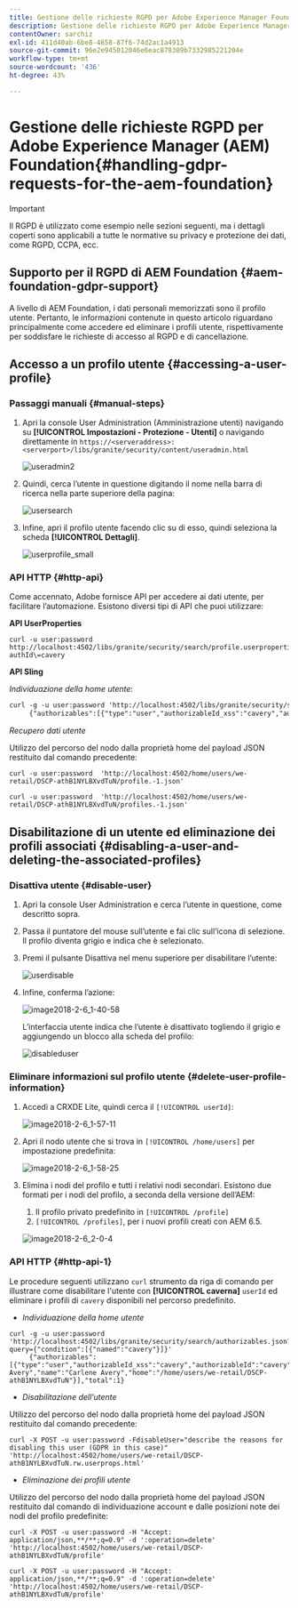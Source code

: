 ```yaml
---
title: Gestione delle richieste RGPD per Adobe Experience Manager Foundation
description: Gestione delle richieste RGPD per Adobe Experience Manager Foundation
contentOwner: sarchiz
exl-id: 411d40ab-6be8-4658-87f6-74d2ac1a4913
source-git-commit: 96e2e945012046e6eac878389b7332985221204e
workflow-type: tm+mt
source-wordcount: '436'
ht-degree: 43%

---
```


# Gestione delle richieste RGPD per Adobe Experience Manager (AEM) Foundation{#handling-gdpr-requests-for-the-aem-foundation}

>[!IMPORTANT]
>
>Il RGPD è utilizzato come esempio nelle sezioni seguenti, ma i dettagli coperti sono applicabili a tutte le normative su privacy e protezione dei dati, come RGPD, CCPA, ecc.

## Supporto per il RGPD di AEM Foundation {#aem-foundation-gdpr-support}

A livello di AEM Foundation, i dati personali memorizzati sono il profilo utente. Pertanto, le informazioni contenute in questo articolo riguardano principalmente come accedere ed eliminare i profili utente, rispettivamente per soddisfare le richieste di accesso al RGPD e di cancellazione.

## Accesso a un profilo utente {#accessing-a-user-profile}

### Passaggi manuali {#manual-steps}

1. Apri la console User Administration (Amministrazione utenti) navigando su **[!UICONTROL Impostazioni - Protezione - Utenti]** o navigando direttamente in `https://<serveraddress>:<serverport>/libs/granite/security/content/useradmin.html`

   ![useradmin2](assets/useradmin2.png)

1. Quindi, cerca l’utente in questione digitando il nome nella barra di ricerca nella parte superiore della pagina:

   ![usersearch](assets/usersearch.png)

1. Infine, apri il profilo utente facendo clic su di esso, quindi seleziona la scheda **[!UICONTROL Dettagli]**.

   ![userprofile_small](assets/userprofile_small.png)

### API HTTP {#http-api}

Come accennato, Adobe fornisce API per accedere ai dati utente, per facilitare l’automazione. Esistono diversi tipi di API che puoi utilizzare:

**API UserProperties**

```shell
curl -u user:password http://localhost:4502/libs/granite/security/search/profile.userproperties.json\?authId\=cavery
```

**API Sling**

*Individuazione della home utente:*

```xml
curl -g -u user:password 'http://localhost:4502/libs/granite/security/search/authorizables.json?query={"condition":[{"named":"cavery"}]}'
     {"authorizables":[{"type":"user","authorizableId_xss":"cavery","authorizableId":"cavery","name_xss":"Carlene Avery","name":"Carlene Avery","home":"/home/users/we-retail/DSCP-athB1NYLBXvdTuN"}],"total":1}
```

*Recupero dati utente*

Utilizzo del percorso del nodo dalla proprietà home del payload JSON restituito dal comando precedente:

```shell
curl -u user:password  'http://localhost:4502/home/users/we-retail/DSCP-athB1NYLBXvdTuN/profile.-1.json'
```

```shell
curl -u user:password  'http://localhost:4502/home/users/we-retail/DSCP-athB1NYLBXvdTuN/profiles.-1.json'
```

## Disabilitazione di un utente ed eliminazione dei profili associati {#disabling-a-user-and-deleting-the-associated-profiles}

### Disattiva utente {#disable-user}

1. Apri la console User Administration e cerca l’utente in questione, come descritto sopra.
1. Passa il puntatore del mouse sull’utente e fai clic sull’icona di selezione. Il profilo diventa grigio e indica che è selezionato.

1. Premi il pulsante Disattiva nel menu superiore per disabilitare l’utente:

   ![userdisable](assets/userdisable.png)

1. Infine, conferma l’azione:

   ![image2018-2-6_1-40-58](assets/image2018-2-6_1-40-58.png)

   L’interfaccia utente indica che l’utente è disattivato togliendo il grigio e aggiungendo un blocco alla scheda del profilo:

   ![disableduser](assets/disableduser.png)

### Eliminare informazioni sul profilo utente {#delete-user-profile-information}

1. Accedi a CRXDE Lite, quindi cerca il `[!UICONTROL userId]`:

   ![image2018-2-6_1-57-11](assets/image2018-2-6_1-57-11.png)

1. Apri il nodo utente che si trova in `[!UICONTROL /home/users]` per impostazione predefinita:

   ![image2018-2-6_1-58-25](assets/image2018-2-6_1-58-25.png)

1. Elimina i nodi del profilo e tutti i relativi nodi secondari. Esistono due formati per i nodi del profilo, a seconda della versione dell’AEM:

   1. Il profilo privato predefinito in `[!UICONTROL /profile]`
   1. `[!UICONTROL /profiles]`, per i nuovi profili creati con AEM 6.5.

   ![image2018-2-6_2-0-4](assets/image2018-2-6_2-0-4.png)

### API HTTP {#http-api-1}

Le procedure seguenti utilizzano `curl` strumento da riga di comando per illustrare come disabilitare l&#39;utente con **[!UICONTROL caverna]** `userId` ed eliminare i profili di `cavery` disponibili nel percorso predefinito.

* *Individuazione della home utente*

```shell
curl -g -u user:password 'http://localhost:4502/libs/granite/security/search/authorizables.json?query={"condition":[{"named":"cavery"}]}'
     {"authorizables":[{"type":"user","authorizableId_xss":"cavery","authorizableId":"cavery","name_xss":"Carlene Avery","name":"Carlene Avery","home":"/home/users/we-retail/DSCP-athB1NYLBXvdTuN"}],"total":1}
```

* *Disabilitazione dell’utente*

Utilizzo del percorso del nodo dalla proprietà home del payload JSON restituito dal comando precedente:

```shell
curl -X POST -u user:password -FdisableUser="describe the reasons for disabling this user (GDPR in this case)" 'http://localhost:4502/home/users/we-retail/DSCP-athB1NYLBXvdTuN.rw.userprops.html'
```

* *Eliminazione dei profili utente*

Utilizzo del percorso del nodo dalla proprietà home del payload JSON restituito dal comando di individuazione account e dalle posizioni note dei nodi del profilo predefinite:

```shell
curl -X POST -u user:password -H "Accept: application/json,**/**;q=0.9" -d ':operation=delete' 'http://localhost:4502/home/users/we-retail/DSCP-athB1NYLBXvdTuN/profile'
```

```shell
curl -X POST -u user:password -H "Accept: application/json,**/**;q=0.9" -d ':operation=delete' 'http://localhost:4502/home/users/we-retail/DSCP-athB1NYLBXvdTuN/profile'
```
